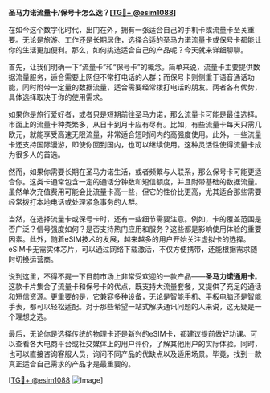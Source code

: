 **圣马力诺流量卡/保号卡怎么选？[[TG💪+ @esim1088](https://t.me/s/esim1088)]**

在如今这个数字化时代，出门在外，拥有一张适合自己的手机卡或流量卡至关重要。无论是旅游、工作还是长期居住，选择合适的圣马力诺流量卡或保号卡都能让你的生活更加便利。那么，如何挑选适合自己的产品呢？今天就来详细聊聊。

首先，让我们明确一下“流量卡”和“保号卡”的概念。简单来说，流量卡主要提供数据流量服务，适合需要上网但不常打电话的人群；而保号卡则侧重于语音通话功能，同时附带一定量的数据流量，适合需要经常拨打电话的朋友。两者各有优势，具体选择取决于你的使用需求。

如果你是旅行爱好者，或者只是短期前往圣马力诺，那么流量卡可能是最佳选择。市面上的流量卡种类繁多，从日卡到月卡应有尽有。比如，有些流量卡每天只需几欧元，就能享受高速无限流量，非常适合短时间内的高强度使用。此外，一些流量卡还支持国际漫游，即使你回到国内，也可以继续使用。这种灵活性使得流量卡成为很多人的首选。

然而，如果你需要长期在圣马力诺生活，或者频繁与人联系，那么保号卡可能更适合你。这类卡通常包含一定的通话分钟数和短信额度，并且附带基础的数据流量。虽然单次充值费用可能会比流量卡高一些，但它的性价比更高，尤其适合那些需要经常拨打本地电话或处理紧急事务的人群。

当然，在选择流量卡或保号卡时，还有一些细节需要注意。例如，卡的覆盖范围是否广泛？信号强度如何？是否支持热门应用和服务？这些都是影响使用体验的重要因素。此外，随着eSIM技术的发展，越来越多的用户开始关注虚拟卡的选择。eSIM卡无需实体芯片，可以通过网络下载激活，不仅方便携带，还能根据需求随时切换运营商。

说到这里，不得不提一下目前市场上非常受欢迎的一款产品——**圣马力诺通用卡**。这款卡片集合了流量卡和保号卡的优点，既支持大流量套餐，又提供了充足的通话和短信资源。更重要的是，它兼容多种设备，无论是智能手机、平板电脑还是智能手表，都可以轻松适配。对于那些希望一站式解决通讯问题的人来说，这无疑是一个理想之选。

最后，无论你是选择传统的物理卡还是新兴的eSIM卡，都建议提前做好功课。可以查看各大电商平台或社交媒体上的用户评价，了解其他用户的实际体验。同时，也可以直接咨询客服人员，询问不同产品的优缺点以及适用场景。毕竟，找到一款真正适合自己需求的产品才是最重要的。

[[TG💪+ @esim1088](https://t.me/s/esim1088) ![Image](https://i.postimg.cc/4NQfJmqS/Snipaste-2025-05-13-00-14-12.png)]